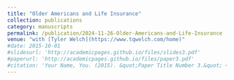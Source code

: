 ```yaml
---
title: "Older Americans and Life Insurance"
collection: publications
category: manuscripts
permalink: /publication/2024-11-26-Older-Americans-and-Life-Insurance
venue: "with [Tyler Welch](https://www.tqwelch.com/home)"
#date: 2015-10-01
#slidesurl: 'http://academicpages.github.io/files/slides3.pdf'
#paperurl: 'http://academicpages.github.io/files/paper3.pdf'
#citation: 'Your Name, You. (2015). &quot;Paper Title Number 3.&quot; <i>Journal 1</i>. 1(3).'
---
```

